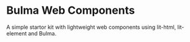 # Bulma Web Components
A simple startor kit with lightweight web components using lit-html, lit-element and Bulma.
